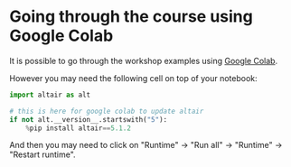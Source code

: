 # Going through the course using Google Colab

It is possible to go through the workshop examples using [Google Colab](https://colab.google/).

However you may need the following cell on top of your notebook:
```python
import altair as alt

# this is here for google colab to update altair
if not alt.__version__.startswith("5"):
    %pip install altair==5.1.2
```

And then you may need to click on "Runtime" -> "Run all" -> "Runtime" ->
"Restart runtime".
